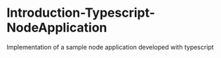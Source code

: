 # Introduction-Typescript-NodeApplication
Implementation of a sample node application developed with typescript
